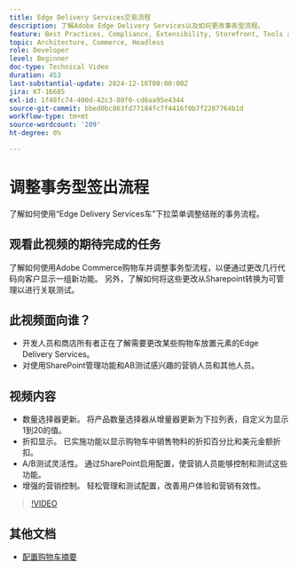 ```yaml
---
title: Edge Delivery Services交易流程
description: 了解Adobe Edge Delivery Services以及如何更改事务型流程。
feature: Best Practices, Compliance, Extensibility, Storefront, Tools and External Services
topic: Architecture, Commerce, Headless
role: Developer
level: Beginner
doc-type: Technical Video
duration: 453
last-substantial-update: 2024-12-16T00:00:00Z
jira: KT-16685
exl-id: 1f48fc74-400d-42c3-80f0-cd6aa95e4344
source-git-commit: bbed0bc863fd77184fc7f4416f0b7f2287764b1d
workflow-type: tm+mt
source-wordcount: '209'
ht-degree: 0%

---
```


# 调整事务型签出流程

了解如何使用“Edge Delivery Services车”下拉菜单调整结账的事务流程。

## 观看此视频的期待完成的任务

了解如何使用Adobe Commerce购物车并调整事务型流程，以便通过更改几行代码向客户显示一组新功能。  另外，了解如何将这些更改从Sharepoint转换为可管理以进行关联测试。

## 此视频面向谁？

* 开发人员和商店所有者正在了解需要更改某些购物车放置元素的Edge Delivery Services。
* 对使用SharePoint管理功能和AB测试感兴趣的营销人员和其他人员。

## 视频内容

* 数量选择器更新。 将产品数量选择器从增量器更新为下拉列表，自定义为显示1到20的值。
* 折扣显示。 已实施功能以显示购物车中销售物料的折扣百分比和美元金额折扣。
* A/B测试灵活性。 通过SharePoint启用配置，使营销人员能够控制和测试这些功能。
* 增强的营销控制。 轻松管理和测试配置，改善用户体验和营销有效性。

>[!VIDEO](https://video.tv.adobe.com/v/3441102?learn=on)

## 其他文档

* [配置购物车摘要](https://experienceleague.adobe.com/developer/commerce/storefront/dropins/cart/tutorials/configure-cart-summary/)
